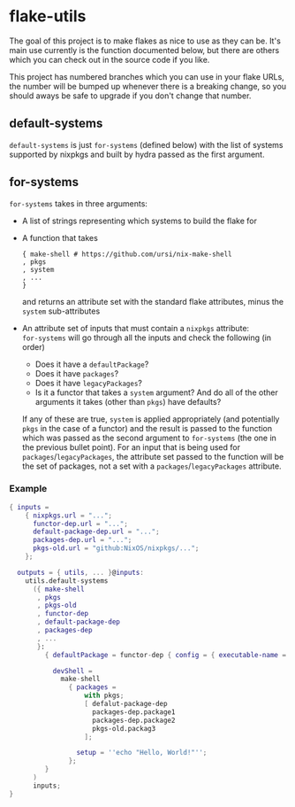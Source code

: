 # flake-utils

The goal of this project is to make flakes as nice to use as they can be. It's main use currently is the function documented below, but there are others which you can check out in the source code if you like.

This project has numbered branches which you can use in your flake URLs, the number will be bumped up whenever there is a breaking change, so you should aways be safe to upgrade if you don't change that number.

## default-systems

`default-systems` is just `for-systems` (defined below) with the list of systems supported by nixpkgs and built by hydra passed as the first argument.

## for-systems

`for-systems` takes in three arguments:

- A list of strings representing which systems to build the flake for
- A function that takes

  ```
  { make-shell # https://github.com/ursi/nix-make-shell
  , pkgs
  , system
  , ...
  }
  ```

  and returns an attribute set with the standard flake attributes, minus the `system` sub-attributes
- An attribute set of inputs that must contain a `nixpkgs` attribute:\
  `for-systems` will go through all the inputs and check the following (in order)
    - Does it have a `defaultPackage`?
    - Does it have `packages`?
    - Does it have `legacyPackages`?
    - Is it a functor that takes a `system` argument? And do all of the other arguments it takes (other than `pkgs`) have defaults?

  If any of these are true, `system` is applied appropriately (and potentially `pkgs` in the case of a functor) and the result is passed to the function which was passed as the second argument to `for-systems` (the one in the previous bullet point). For an input that is being used for `packages`/`legacyPackages`, the attribute set passed to the function will be the set of packages, not a set with a `packages`/`legacyPackages` attribute.


### Example

```nix
{ inputs =
    { nixpkgs.url = "...";
      functor-dep.url = "...";
      default-package-dep.url = "...";
      packages-dep.url = "...";
      pkgs-old.url = "github:NixOS/nixpkgs/...";
    };

  outputs = { utils, ... }@inputs:
    utils.default-systems
      ({ make-shell
       , pkgs
       , pkgs-old
       , functor-dep
       , default-package-dep
       , packages-dep
       , ...
       }:
         { defaultPackage = functor-dep { config = { executable-name = "example"; }; };

           devShell =
             make-shell
               { packages =
                   with pkgs;
                   [ defalut-package-dep
                     packages-dep.package1
                     packages-dep.package2
                     pkgs-old.packag3
                   ];

                 setup = ''echo "Hello, World!"'';
               };
         }
      )
      inputs;
}
```
